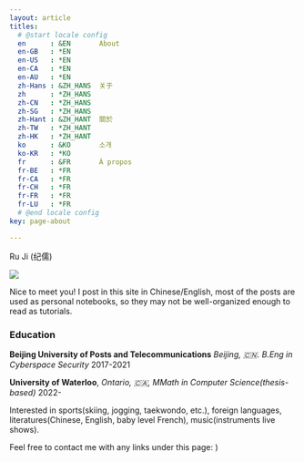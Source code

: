 ```yaml
---
layout: article
titles:
  # @start locale config
  en      : &EN       About
  en-GB   : *EN
  en-US   : *EN
  en-CA   : *EN
  en-AU   : *EN
  zh-Hans : &ZH_HANS  关于
  zh      : *ZH_HANS
  zh-CN   : *ZH_HANS
  zh-SG   : *ZH_HANS
  zh-Hant : &ZH_HANT  關於
  zh-TW   : *ZH_HANT
  zh-HK   : *ZH_HANT
  ko      : &KO       소개
  ko-KR   : *KO
  fr      : &FR       À propos
  fr-BE   : *FR
  fr-CA   : *FR
  fr-CH   : *FR
  fr-FR   : *FR
  fr-LU   : *FR
  # @end locale config
key: page-about

---
```


Ru Ji (纪儒)

![](https://note.youdao.com/yws/api/personal/file/WEBe0a2716460dc22a668b4eb572b210eea?method=download&shareKey=eb992a107384976c7879a1668e2010be)

Nice to meet you! I post in this site in Chinese/English, most of the posts are used as personal notebooks, so they may not be well-organized enough to read as tutorials.

### Education

**Beijing University of Posts and Telecommunications**  *Beijing, 🇨🇳. B.Eng in Cyberspace Security* 2017-2021


**University of Waterloo**, *Ontario, 🇨🇦, MMath in Computer Science(thesis-based)* 2022- 


Interested in sports(skiing, jogging, taekwondo, etc.), foreign languages, literatures(Chinese, English, baby level French), music(instruments live shows).


Feel free to contact me with any links under this page: )